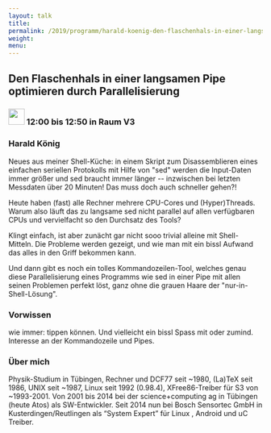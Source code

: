 ```yaml
---
layout: talk
title:
permalink: /2019/programm/harald-koenig-den-flaschenhals-in-einer-langsamen-pipe-optimieren-durch-parallelisierung/
weight:
menu:
---
```

## Den Flaschenhals in einer langsamen Pipe optimieren durch Parallelisierung

### <img height = "32" src="../../../images/talk.svg"> 12:00 bis 12:50 in Raum V3

### Harald König

Neues aus meiner Shell-Küche: in einem Skript zum Disassemblieren eines einfachen seriellen Protokolls mit Hilfe von "sed" werden die Input-Daten immer größer und sed braucht immer länger -- inzwischen bei letzten Messdaten über 20 Minuten! Das muss doch auch schneller gehen?!

Heute haben (fast) alle Rechner mehrere CPU-Cores und (Hyper)Threads. Warum also läuft das zu langsame sed nicht parallel auf allen verfügbaren CPUs und vervielfacht so den Durchsatz des Tools?

Klingt einfach, ist aber zunächt gar nicht sooo trivial alleine mit Shell-Mitteln.  Die Probleme werden gezeigt, und wie man mit ein bissl Aufwand das alles in den Griff bekommen kann.

Und dann gibt es noch ein tolles Kommandozeilen-Tool, welches genau diese Parallelisierung eines Programms wie sed in einer Pipe mit allen seinen Problemen perfekt löst, ganz ohne die grauen Haare der "nur-in-Shell-Lösung".

### Vorwissen

wie immer: tippen können. Und vielleicht ein bissl Spass mit oder zumind. Interesse an der Kommandozeile und Pipes.

### Über mich

Physik-Studium in Tübingen, Rechner und DCF77 seit ~1980, (La)TeX seit 1986, UNIX seit ~1987, Linux seit 1992 (0.98.4), XFree86-Treiber für S3 von ~1993-2001. Von 2001 bis 2014 bei der science+computing ag in Tübingen (heute Atos) als SW-Entwickler. Seit 2014 nun bei Bosch Sensortec GmbH in Kusterdingen/Reutlingen als “System Expert” für Linux , Android und uC Treiber.

